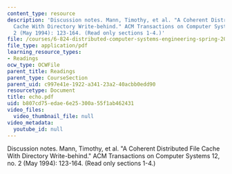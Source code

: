 ```yaml
---
content_type: resource
description: 'Discussion notes. Mann, Timothy, et al. "A Coherent Distributed File
  Cache With Directory Write-behind." ACM Transactions on Computer Systems 12, no.
  2 (May 1994): 123-164. (Read only sections 1-4.)'
file: /courses/6-824-distributed-computer-systems-engineering-spring-2006/b807cd75edae6e25300a55f1ab462431_echo.pdf
file_type: application/pdf
learning_resource_types:
- Readings
ocw_type: OCWFile
parent_title: Readings
parent_type: CourseSection
parent_uid: c997e41e-1922-a341-23a2-40acbb0edd90
resourcetype: Document
title: echo.pdf
uid: b807cd75-edae-6e25-300a-55f1ab462431
video_files:
  video_thumbnail_file: null
video_metadata:
  youtube_id: null
---
```

Discussion notes. Mann, Timothy, et al. "A Coherent Distributed File Cache With Directory Write-behind." ACM Transactions on Computer Systems 12, no. 2 (May 1994): 123-164. (Read only sections 1-4.)